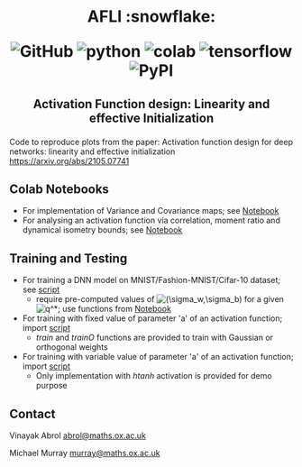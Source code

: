 <h1 align="center">
<p>AFLI :snowflake:</p>
<p align="center">
<img alt="GitHub" src="https://img.shields.io/github/license/cross-caps/AFLI?color=green&logo=GNU&logoColor=green">
<img alt="python" src="https://img.shields.io/badge/python-%3E%3D3.6-blue?logo=python">
<img alt="colab" src="https://colab.research.google.com/assets/colab-badge.svg?">
<img alt="tensorflow" src="https://img.shields.io/badge/tensorflow-%3E%3D2.1.0-orange?logo=tensorflow">
<img alt="PyPI" src="https://img.shields.io/badge/release-v1.0-brightgreen?logo=apache&logoColor=brightgreen">
</p>
</h1>
<h2 align="center">
<p>Activation Function design: Linearity and effective Initialization</p>
</h2>


Code to reproduce plots from the paper: 
Activation function design for deep networks: linearity and effective initialization https://arxiv.org/abs/2105.07741


## Colab Notebooks

- For implementation of Variance and Covariance maps; see [Notebook](./Notebook/RTM_theory.ipynb)
- For analysing an activation function via correlation, moment ratio and dynamical isometry bounds; see [Notebook](./Notebook/Figure_Correlation_Moment_Ratio_Bounds.ipynb)


## Training and Testing

- For training a DNN model on MNIST/Fashion-MNIST/Cifar-10 dataset; see [script](./scripts/train.py)
  - require pre-computed values of <img src="https://latex.codecogs.com/gif.latex?(\sigma_w,\sigma_b)" title="(\sigma_w,\sigma_b)" /> for a given <img src="https://latex.codecogs.com/gif.latex?q^*" title="q^*" />; use functions from [Notebook](./Notebook/RTM_theory.ipynb) 
- For training with fixed value of parameter 'a' of an activation function; import [script](./scripts/utils_fixed_a.py)
  - *train* and *trainO* functions are provided to train with Gaussian or orthogonal weights 
- For training with variable value of parameter 'a' of an activation function; import [script](./scripts/utils_variable_a.py)
  - Only implementation with *htanh* activation is provided for demo purpose


## Contact 

Vinayak Abrol <abrol@maths.ox.ac.uk>

Michael Murray <murray@maths.ox.ac.uk>
